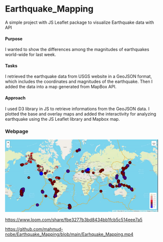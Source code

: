 # Earthquake_Mapping
A simple project with JS Leaflet package to visualize Earthquake data with API

#### Purpose
I wanted to show the differences among the magnitudes of earthquakes world-wide for last week.

#### Tasks
I retrieved the earthquake data from USGS website in a GeoJSON format, which includes the coordinates and magnitudes of the earthquake. Then I added the data into a map generated from MapBox API.

#### Approach
I used D3 library in JS to retrieve informations from the GeoJSON data. I plotted the base and overlay maps and added the interactivity for analyzing earthquake using the JS Leaflet library and Mapbox map.

### Webpage
![earthquake_map](earthquake_map.gif)

https://www.loom.com/share/fbe3277b3bd8434bb1fcb5c514eee7a5

https://github.com/mahmud-nobe/Earthquake_Mapping/blob/main/Earhquake_Mapping.mp4

